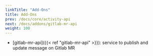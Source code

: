 ```yaml
---
linkTitle: "Add-Ons"
title: Add-Ons
prev: /docs/core/activity-api
next: /docs/addons/gitlab-mr-api
weight: 100
---
```


* [gitlab-mr-api]({{< ref "gitlab-mr-api" >}}): service to publish and update message on Gitlab MR